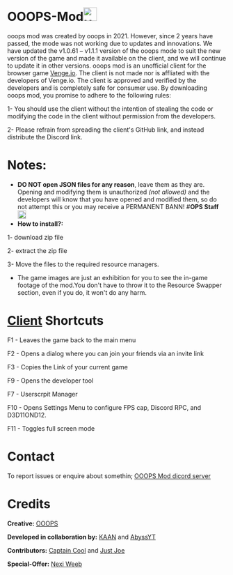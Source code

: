 # OOOPS-Mod<img src="https://iili.io/JTflAKJ.png" alt="verified" width="31" height="31"> 
ooops mod was created by ooops in 2021. However, since 2 years have passed, the mode was not working due to updates and innovations. We have updated the v1.0.61 – v1.1.1 version of the ooops mode to suit the new version of the game and made it available on the client, and we will continue to update it in other versions. ooops mod is an unofficial client for the browser game [Venge.io](Venge.io). The client is not made nor is affliated with the developers of Venge.io. The client is approved and verified by the developers and is completely safe for consumer use. By downloading ooops mod, you promise to adhere to the following rules:

1- You should use the client without the intention of stealing the code or modifying the code in the client without permission from the developers.

2- Please refrain from spreading the client's GitHub link, and instead distribute the Discord link. 

# Notes:
- **DO NOT open JSON files for any reason**, leave them as they are. Opening and modifying them is unauthorized _(not allowed)_ and the developers will know that you have opened and modified them, so do not attempt this or you may receive a PERMANENT BANN!
         #**OPS Staff** <img src="https://iili.io/JTflAKJ.png" alt="verified" width="19" height="19">
- **How to install?:**

 1- download zip file

 2- extract the zip file

 3- Move the files to the required resource managers.
  
- The game images are just an exhibition for you to see the in-game footage of the mod.You don't have to throw it to the Resource Swapper section, even if you do, it won't do any harm.

# [Client](https://social.venge.io/client) Shortcuts
F1 - Leaves the game back to the main menu

F2 - Opens a dialog where you can join your friends via an invite link

F3 - Copies the Link of your current game

F9 - Opens the developer tool

F7 - Userscrpit Manager

F10 - Opens Settings Menu to configure FPS cap, Discord RPC, and D3D11OND12.

F11 - Toggles full screen mode

# Contact
To report issues or enquire about somethin; [OOOPS Mod dicord server](https://youtube.com/@OOOPSio?si=KjjgGN1gNQo6A8sd)
#  Credits
**Creative:**
[OOOPS](https://youtube.com/@OOOPSio?si=KjjgGN1gNQo6A8sd)

**Developed in collaboration by:** 
[KAAN](https://youtube.com/@KAANvg?si=ygdbqbT-whYhZeKg) 
and [AbyssYT](https://youtube.com/@abyssytvenge6643?si=LlEMkb4DZ5TECYn3)

**Contributors:**
[Captain Cool](https://github.com/Capta1nCool) and [Just Joe](https://github.com/JustxJoe)

**Special-Offer:** [Nexi Weeb](https://github.com/JustxJoe/NeXi-Weeb)
